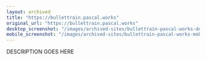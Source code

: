 ```yaml
---
layout: archived
title: "https://bullettrain.pascal.works"
original_url: "https://bullettrain.pascal.works"
desktop_screenshot: "/images/archived-sites/bullettrain-pascal-works-desktop-20250620.png"
mobile_screenshot: "/images/archived-sites/bullettrain-pascal-works-mobile-20250620.png"
---
```


DESCRIPTION GOES HERE
